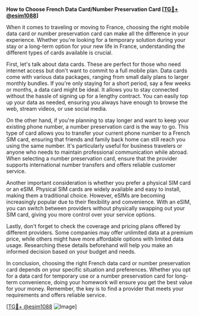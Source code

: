 **How to Choose French Data Card/Number Preservation Card [[TG💪+ @esim1088](https://t.me/s/esim1088)]**

When it comes to traveling or moving to France, choosing the right mobile data card or number preservation card can make all the difference in your experience. Whether you're looking for a temporary solution during your stay or a long-term option for your new life in France, understanding the different types of cards available is crucial.

First, let's talk about data cards. These are perfect for those who need internet access but don't want to commit to a full mobile plan. Data cards come with various data packages, ranging from small daily plans to larger monthly bundles. If you're only staying for a short period, say a few weeks or months, a data card might be ideal. It allows you to stay connected without the hassle of signing up for a lengthy contract. You can easily top up your data as needed, ensuring you always have enough to browse the web, stream videos, or use social media.

On the other hand, if you're planning to stay longer and want to keep your existing phone number, a number preservation card is the way to go. This type of card allows you to transfer your current phone number to a French SIM card, ensuring that friends and family back home can still reach you using the same number. It's particularly useful for business travelers or anyone who needs to maintain professional communication while abroad. When selecting a number preservation card, ensure that the provider supports international number transfers and offers reliable customer service.

Another important consideration is whether you prefer a physical SIM card or an eSIM. Physical SIM cards are widely available and easy to install, making them a traditional choice. However, eSIMs are becoming increasingly popular due to their flexibility and convenience. With an eSIM, you can switch between providers without physically swapping out your SIM card, giving you more control over your service options.

Lastly, don't forget to check the coverage and pricing plans offered by different providers. Some companies may offer unlimited data at a premium price, while others might have more affordable options with limited data usage. Researching these details beforehand will help you make an informed decision based on your budget and needs.

In conclusion, choosing the right French data card or number preservation card depends on your specific situation and preferences. Whether you opt for a data card for temporary use or a number preservation card for long-term convenience, doing your homework will ensure you get the best value for your money. Remember, the key is to find a provider that meets your requirements and offers reliable service.

[[TG💪+ @esim1088](https://t.me/s/esim1088) ![Image](https://i.postimg.cc/Y0z9fWf4/image.png)]